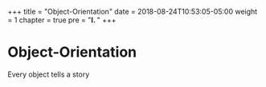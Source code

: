 +++
title = "Object-Orientation"
date = 2018-08-24T10:53:05-05:00
weight = 1
chapter = true
pre = "<b>I. </b>"
+++

# Object-Orientation

Every object tells a story
